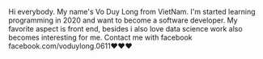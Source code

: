 Hi everybody. My name's Vo Duy Long from VietNam. I'm started learning programming in 2020 and want to become a software developer. My favorite aspect is front end, besides i also love data science work  also becomes interesting for me.
 Contact me with facebook facebook.com/voduylong.0611❤️❤️❤️
